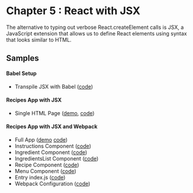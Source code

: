 Chapter 5 : React with JSX
==================
The alternative to typing out verbose React.createElement calls is JSX, a JavaScript extension that allows
us to define React elements using syntax that looks similar to HTML.

Samples
--------

#### Babel Setup

* Transpile JSX with Babel ([code](https://github.com/MoonHighway/learning-react/blob/master/chapter-05/page-setup.html))

#### Recipes App with JSX

* Single HTML Page ([demo](http://rawgit.com/MoonHighway/learning-react/master/chapter-05/recipes.html),
[code](https://github.com/MoonHighway/learning-react/blob/master/chapter-05/recipes.js))

#### Recipes App with JSX and Webpack

* Full App ([demo](http://rawgit.com/MoonHighway/learning-react/master/chapter-05/recipe-app/dist/)
[code](https://github.com/MoonHighway/learning-react/tree/master/chapter-05/recipe-app))
* Instructions Component ([code](https://github.com/MoonHighway/learning-react/blob/master/chapter-05/recipe-app/src/components/Instructions.js))
* Ingredient Component ([code](https://github.com/MoonHighway/learning-react/blob/master/chapter-05/recipe-app/src/components/Ingredient.js))
* IngredientsList Component ([code](https://github.com/MoonHighway/learning-react/blob/master/chapter-05/recipe-app/src/components/IngredientsList.js))
* Recipe Component ([code](https://github.com/MoonHighway/learning-react/blob/master/chapter-05/recipe-app/src/components/Recipe.js))
* Menu Component ([code](https://github.com/MoonHighway/learning-react/blob/master/chapter-05/recipe-app/src/components/Menu.js))
* Entry index.js ([code](https://github.com/MoonHighway/learning-react/blob/master/chapter-05/recipe-app/src/index.js))
* Webpack Configuration ([code](https://github.com/MoonHighway/learning-react/blob/master/chapter-05/recipe-app/webpack.config.js))
